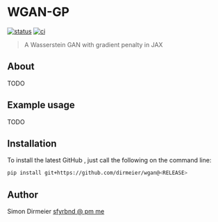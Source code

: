# WGAN-GP

[![status](http://www.repostatus.org/badges/latest/concept.svg)](http://www.repostatus.org/#concept)
[![ci](https://github.com/dirmeier/wgan/actions/workflows/ci.yaml/badge.svg)](https://github.com/dirmeier/wgan/actions/workflows/ci.yaml)

> A Wasserstein GAN with gradient penalty in JAX

## About

TODO

## Example usage

TODO

## Installation

To install the latest GitHub <RELEASE>, just call the following on the
command line:

```bash
pip install git+https://github.com/dirmeier/wgan@<RELEASE>
```

## Author

Simon Dirmeier <a href="mailto:sfyrbnd @ pm me">sfyrbnd @ pm me</a>
